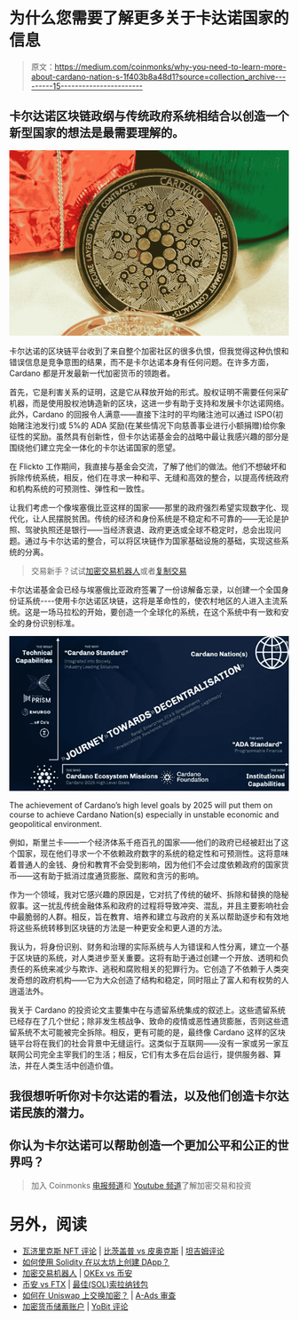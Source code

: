 # 为什么您需要了解更多关于卡达诺国家的信息

> 原文：<https://medium.com/coinmonks/why-you-need-to-learn-more-about-cardano-nation-s-1f403b8a48d1?source=collection_archive---------15----------------------->

## 卡尔达诺区块链政纲与传统政府系统相结合以创造一个新型国家的想法是最需要理解的。

![](img/4abfd39c9953f14f761f0d7bdcd7f8fc.png)

卡尔达诺的区块链平台收到了来自整个加密社区的很多仇恨，但我觉得这种仇恨和错误信息是竞争意图的结果，而不是卡尔达诺本身有任何问题。在许多方面，Cardano 都是开发最新一代加密货币的领跑者。

首先，它是利害关系的证明，这是它从释放开始的形式。股权证明不需要任何采矿机器，而是使用股权池铸造新的区块，这进一步有助于支持和发展卡尔达诺网络。此外，Cardano 的回报令人满意——直接下注时的平均赌注池可以通过 ISPO(初始赌注池发行)或 5%的 ADA 奖励(在某些情况下向慈善事业进行小额捐赠)给你象征性的奖励。虽然具有创新性，但卡尔达诺基金会的战略中最让我感兴趣的部分是围绕他们建立完全一体化的卡尔达诺国家的愿望。

在 Flickto 工作期间，我直接与基金会交流，了解了他们的做法。他们不想破坏和拆除传统系统，相反，他们在寻求一种和平、无缝和高效的整合，以提高传统政府和机构系统的可预测性、弹性和一致性。

让我们考虑一个像埃塞俄比亚这样的国家——那里的政府强烈希望实现数字化、现代化，让人民摆脱贫困。传统的经济和身份系统是不稳定和不可靠的——无论是护照、驾驶执照还是银行——当经济衰退、政府更迭或全球不稳定时，总会出现问题。通过与卡尔达诺的整合，可以将区块链作为国家基础设施的基础，实现这些系统的分离。

> 交易新手？试试[加密交易机器人](/coinmonks/crypto-trading-bot-c2ffce8acb2a)或者[复制交易](/coinmonks/top-10-crypto-copy-trading-platforms-for-beginners-d0c37c7d698c)

卡尔达诺基金会已经与埃塞俄比亚政府签署了一份谅解备忘录，以创建一个全国身份证系统----使用卡尔达诺区块链，这将是革命性的，使农村地区的人进入主流系统。这是一场马拉松的开始，要创造一个全球化的系统，在这个系统中有一致和安全的身份识别标准。

![](img/488a26d5afefd04c1e46be0147d73385.png)

The achievement of Cardano’s high level goals by 2025 will put them on course to achieve Cardano Nation(s) especially in unstable economic and geopolitical environment.

例如，斯里兰卡——一个经济体系千疮百孔的国家——他们的政府已经被赶出了这个国家，现在他们寻求一个不依赖政府数字的系统的稳定性和可预测性。这将意味着普通人的金钱、身份和教育不会受到影响，因为他们不会过度依赖政府的国家货币——这有助于抵消过度通货膨胀、腐败和贪污的影响。

作为一个领域，我对它感兴趣的原因是，它对抗了传统的破坏、拆除和替换的隐秘叙事。这一扰乱传统金融体系和政府的过程将导致冲突、混乱，并且主要影响社会中最脆弱的人群。相反，旨在教育、培养和建立与政府的关系以帮助逐步和有效地将这些系统转移到区块链的方法是一种更安全和更人道的方法。

我认为，将身份识别、财务和治理的实际系统与人为错误和人性分离，建立一个基于区块链的系统，对人类进步至关重要。这将有助于通过创建一个开放、透明和负责任的系统来减少与欺诈、逃税和腐败相关的犯罪行为。它创造了不依赖于人类突发奇想的政府机构——它为大众创造了结构和稳定，同时阻止了富人和有权势的人逍遥法外。

我关于 Cardano 的投资论文主要集中在与遗留系统集成的叙述上。这些遗留系统已经存在了几个世纪；除非发生核战争、致命的疫情或恶性通货膨胀，否则这些遗留系统不太可能被完全拆除。相反，更有可能的是，最终像 Cardano 这样的区块链平台将在我们的社会背景中无缝运行。这类似于互联网——没有一家或另一家互联网公司完全主宰我们的生活；相反，它们有太多在后台运行，提供服务器、算法，并在人类生活中创造价值。

## 我很想听听你对卡尔达诺的看法，以及他们创造卡尔达诺民族的潜力。

## 你认为卡尔达诺可以帮助创造一个更加公平和公正的世界吗？

> 加入 Coinmonks [电报频道](https://t.me/coincodecap)和 [Youtube 频道](https://www.youtube.com/c/coinmonks/videos)了解加密交易和投资

# 另外，阅读

*   [瓦济里克斯 NFT 评论](https://coincodecap.com/wazirx-nft-review) | [比茨盖普 vs 皮奥克斯](https://coincodecap.com/bitsgap-vs-pionex) | [坦吉姆评论](https://coincodecap.com/tangem-wallet-review)
*   [如何使用 Solidity 在以太坊上创建 DApp？](https://coincodecap.com/create-a-dapp-on-ethereum-using-solidity)
*   [加密交易机器人](/coinmonks/crypto-trading-bot-c2ffce8acb2a) | [OKEx vs 币安](https://coincodecap.com/okex-vs-binance)
*   [币安 vs FTX](https://coincodecap.com/binance-vs-ftx) | [最佳(SOL)索拉纳钱包](https://coincodecap.com/solana-wallets)
*   [如何在 Uniswap 上交换加密？](https://coincodecap.com/swap-crypto-on-uniswap) | [A-Ads 审查](https://coincodecap.com/a-ads-review)
*   [加密货币储蓄账户](/coinmonks/cryptocurrency-savings-accounts-be3bc0feffbf) | [YoBit 评论](/coinmonks/yobit-review-175464162c62)